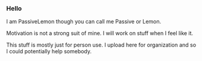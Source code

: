 ### Hello
I am PassiveLemon though you can call me Passive or Lemon.

Motivation is not a strong suit of mine. I will work on stuff when I feel like it.

This stuff is mostly just for person use. I upload here for organization and so I could potentially help somebody.
